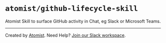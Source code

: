 # `atomist/github-lifecycle-skill`

Atomist Skill to surface GitHub activity in Chat, eg Slack or Microsoft Teams.

---

Created by [Atomist][atomist].
Need Help?  [Join our Slack workspace][slack]. 

[atomist]: https://atomist.com/ (Atomist - How Teams Deliver Software)
[slack]: https://join.atomist.com/ (Atomist Community Slack)
